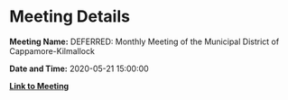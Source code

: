 # Meeting Details

**Meeting Name:** DEFERRED: Monthly Meeting of the Municipal District of Cappamore-Kilmallock

**Date and Time:** 2020-05-21 15:00:00

**[Link to Meeting](https://www.limerick.ie/council/whats-on/monthly-meeting-municipal-district-cappamore-kilmallock-58)**
